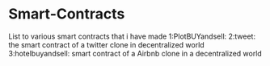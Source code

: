 # Smart-Contracts
List to various smart contracts that i have made
1:PlotBUYandsell: 
2:tweet: the smart contract of a twitter clone in decentralized world 
3:hotelbuyandsell: smart contract of a Airbnb clone in a decentralized world
